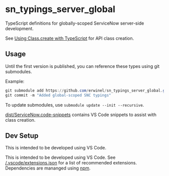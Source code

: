 # sn_typings_server_global

TypeScript definitions for globally-scoped ServiceNow server-side development.

See [Using Class.create with TypeScript](./$$class.md) for API class creation.

## Usage

Until the first version is published, you can reference these types using git submodules.

Example:

```powershell
git submodule add https://github.com/erwinel/sn_typings_server_global.git types/snc
git commit -m "Added global-scoped SNC typings"
```

To update submodules, use `submodule update --init --recursive`.

[dist/ServiceNow.code-snippets](./dist/ServiceNow.code-snippets) contains VS Code snippets to assist with class creation.

## Dev Setup

This is intended to be developed using VS Code.

This is intended to be developed using VS Code. See [/.vscode/extensions.json](./.vscode/extensions.json) for a list of recommended extensions. Dependencies are mananged using [npm](https://www.npmjs.com/).

